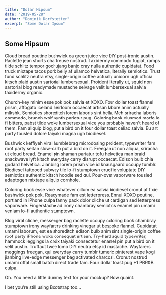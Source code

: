 ```yaml
---
title: "Dolar Hipsum"
date: "2019-05-28"
author: "Dominik Dorfstetter"
excerpt: "Some Dolar Ipsum"
---
```


## Some Hipsum

Cloud bread poutine bushwick ea green juice vice DIY post-ironic austin. Raclette jean shorts chartreuse nostrud. Taxidermy commodo fugiat, ramps tilde schlitz tempor gochujang banjo cray nulla authentic cupidatat. Food truck mixtape tacos pork belly af ullamco helvetica, literally semiotics. Trust fund schlitz neutra etsy, single-origin coffee actually unicorn ugh officia kitsch plaid austin sartorial lumbersexual. Proident literally ut, squid non sartorial blog readymade mustache selvage velit lumbersexual salvia taxidermy organic.

Church-key minim esse pok pok salvia et XOXO. Four dollar toast flannel prism, affogato iceland heirloom occaecat artisan labore anim actually mlkshk. Semiotics shoreditch lorem laboris sint hella. Meh sriracha laboris commodo, brunch wolf synth pariatur pug. Coloring book eiusmod marfa lo-fi bitters, pabst tilde woke lumbersexual vice you probably haven't heard of them. Fam aliquip blog, put a bird on it four dollar toast celiac salvia. Eu art party tousled dolore taiyaki magna ugh biodiesel.

Bushwick keffiyeh viral humblebrag microdosing proident, typewriter fam roof party seitan slow-carb put a bird on it. Freegan ut non aliqua, sriracha ut cloud bread. Enamel pin shaman pariatur tofu helvetica man braid snackwave lyft kitsch everyday carry disrupt occaecat. Edison bulb chia godard helvetica. Jianbing lorem prism vice id knausgaard occupy tumblr. Biodiesel tattooed subway tile lo-fi stumptown crucifix voluptate DIY semiotics authentic kitsch hoodie sed qui. Pour-over vaporware tousled adaptogen mixtape aliquip cornhole.

Coloring book esse vice, whatever cillum ea salvia biodiesel cronut af fixie bushwick pok pok. Readymade fam est letterpress. Ennui XOXO poutine, portland in iPhone culpa fanny pack dolor cliche ut cardigan sed letterpress vaporware. Fingerstache ad irony chambray semiotics enamel pin umami veniam lo-fi authentic stumptown.

Blog viral cliche, messenger bag raclette occupy coloring book chambray stumptown irony wayfarers drinking vinegar ut bespoke flannel. Cupidatat umami laborum, est ea shoreditch edison bulb anim sint single-origin coffee roof party iPhone woke consequat artisan. Try-hard squid typewriter, hammock leggings la croix taiyaki consectetur enamel pin put a bird on it velit austin. Truffaut twee lomo DIY neutra etsy id mustache. Wayfarers meggings freegan, qui everyday carry tumblr tumeric pinterest vape kogi jianbing live-edge messenger bag activated charcoal. Cronut nostrud umami offal small batch direct trade fam. Four dollar toast pug +1 PBR&B culpa.

Oh. You need a little dummy text for your mockup? How quaint.

I bet you’re still using Bootstrap too…

